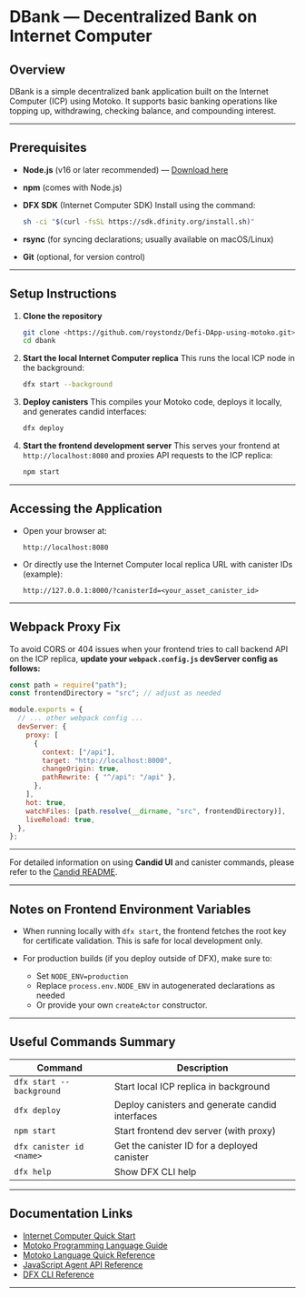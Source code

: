 # DBank — Decentralized Bank on Internet Computer

## Overview

DBank is a simple decentralized bank application built on the Internet Computer (ICP) using Motoko.
It supports basic banking operations like topping up, withdrawing, checking balance, and compounding interest.

---

## Prerequisites

* **Node.js** (v16 or later recommended) — [Download here](https://nodejs.org/)
* **npm** (comes with Node.js)
* **DFX SDK** (Internet Computer SDK)
  Install using the command:

  ```bash
  sh -ci "$(curl -fsSL https://sdk.dfinity.org/install.sh)"
  ```
* **rsync** (for syncing declarations; usually available on macOS/Linux)
* **Git** (optional, for version control)

---

## Setup Instructions

1. **Clone the repository**

   ```bash
   git clone <https://github.com/roystondz/Defi-DApp-using-motoko.git>
   cd dbank
   ```

2. **Start the local Internet Computer replica**
   This runs the local ICP node in the background:

   ```bash
   dfx start --background
   ```

3. **Deploy canisters**
   This compiles your Motoko code, deploys it locally, and generates candid interfaces:

   ```bash
   dfx deploy
   ```

4. **Start the frontend development server**
   This serves your frontend at `http://localhost:8080` and proxies API requests to the ICP replica:

   ```bash
   npm start
   ```

---

## Accessing the Application

* Open your browser at:

  ```
  http://localhost:8080
  ```
* Or directly use the Internet Computer local replica URL with canister IDs (example):

  ```
  http://127.0.0.1:8000/?canisterId=<your_asset_canister_id>
  ```

---

## Webpack Proxy Fix

To avoid CORS or 404 issues when your frontend tries to call backend API on the ICP replica, **update your `webpack.config.js` devServer config as follows:**

```js
const path = require("path");
const frontendDirectory = "src"; // adjust as needed

module.exports = {
  // ... other webpack config ...
  devServer: {
    proxy: [
      {
        context: ["/api"],
        target: "http://localhost:8000",
        changeOrigin: true,
        pathRewrite: { "^/api": "/api" },
      },
    ],
    hot: true,
    watchFiles: [path.resolve(__dirname, "src", frontendDirectory)],
    liveReload: true,
  },
};
```

---

For detailed information on using **Candid UI** and canister commands, please refer to the [Candid README](./candid/README.md).

---

## Notes on Frontend Environment Variables

* When running locally with `dfx start`, the frontend fetches the root key for certificate validation. This is safe for local development only.
* For production builds (if you deploy outside of DFX), make sure to:

  * Set `NODE_ENV=production`
  * Replace `process.env.NODE_ENV` in autogenerated declarations as needed
  * Or provide your own `createActor` constructor.

---

## Useful Commands Summary

| Command                  | Description                                     |
| ------------------------ | ----------------------------------------------- |
| `dfx start --background` | Start local ICP replica in background           |
| `dfx deploy`             | Deploy canisters and generate candid interfaces |
| `npm start`              | Start frontend dev server (with proxy)          |
| `dfx canister id <name>` | Get the canister ID for a deployed canister     |
| `dfx help`               | Show DFX CLI help                               |

---

## Documentation Links

* [Internet Computer Quick Start](https://smartcontracts.org/docs/)
* [Motoko Programming Language Guide](https://smartcontracts.org/docs/language-guide/motoko.html)
* [Motoko Language Quick Reference](https://smartcontracts.org/docs/language-guide/)
* [JavaScript Agent API Reference](https://smartcontracts.org/docs/js-agent/)
* [DFX CLI Reference](https://smartcontracts.org/docs/developers-guide/cli-reference.html)

---

